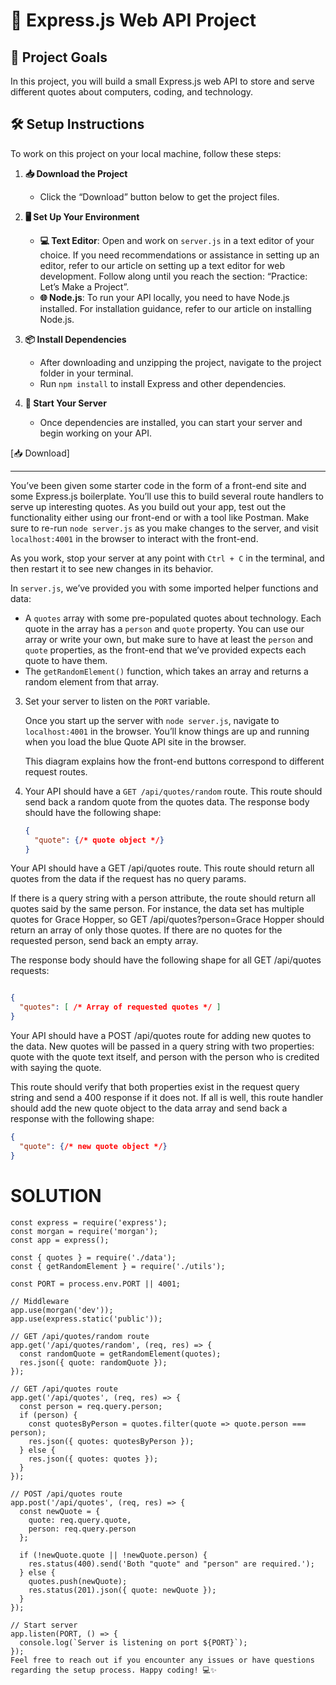 # 🚀 Express.js Web API Project

## 🎯 Project Goals

In this project, you will build a small Express.js web API to store and serve different quotes about computers, coding, and technology.

## 🛠️ Setup Instructions

To work on this project on your local machine, follow these steps:

1. **📥 Download the Project**
   - Click the “Download” button below to get the project files.

2. **🖥️ Set Up Your Environment**
   - **💻 Text Editor**: Open and work on `server.js` in a text editor of your choice. If you need recommendations or assistance in setting up an editor, refer to our article on setting up a text editor for web development. Follow along until you reach the section: “Practice: Let’s Make a Project”.
   - **🌐 Node.js**: To run your API locally, you need to have Node.js installed. For installation guidance, refer to our article on installing Node.js.

3. **📦 Install Dependencies**
   - After downloading and unzipping the project, navigate to the project folder in your terminal.
   - Run `npm install` to install Express and other dependencies.

4. **🏁 Start Your Server**
   - Once dependencies are installed, you can start your server and begin working on your API.

[📥 Download]

---
 You’ve been given some starter code in the form of a front-end site and some Express.js boilerplate. You’ll use this to build several route handlers to serve up interesting quotes. As you build out your app, test out the functionality either using our front-end or with a tool like Postman. Make sure to re-run `node server.js` as you make changes to the server, and visit `localhost:4001` in the browser to interact with the front-end.

   As you work, stop your server at any point with `Ctrl + C` in the terminal, and then restart it to see new changes in its behavior.

   In `server.js`, we’ve provided you with some imported helper functions and data:
   - A `quotes` array with some pre-populated quotes about technology. Each quote in the array has a `person` and `quote` property. You can use our array or write your own, but make sure to have at least the `person` and `quote` properties, as the front-end that we’ve provided expects each quote to have them.
   - The `getRandomElement()` function, which takes an array and returns a random element from that array.

3. Set your server to listen on the `PORT` variable.

   Once you start up the server with `node server.js`, navigate to `localhost:4001` in the browser. You’ll know things are up and running when you load the blue Quote API site in the browser.

   This diagram explains how the front-end buttons correspond to different request routes.

4. Your API should have a `GET /api/quotes/random` route. This route should send back a random quote from the quotes data. The response body should have the following shape:

   ```json
   {
     "quote": {/* quote object */}
   }
Your API should have a GET /api/quotes route. This route should return all quotes from the data if the request has no query params.

If there is a query string with a person attribute, the route should return all quotes said by the same person. For instance, the data set has multiple quotes for Grace Hopper, so GET /api/quotes?person=Grace Hopper should return an array of only those quotes. If there are no quotes for the requested person, send back an empty array.

The response body should have the following shape for all GET /api/quotes requests:

```json

{
  "quotes": [ /* Array of requested quotes */ ]
}

```
Your API should have a POST /api/quotes route for adding new quotes to the data. New quotes will be passed in a query string with two properties: quote with the quote text itself, and person with the person who is credited with saying the quote.

This route should verify that both properties exist in the request query string and send a 400 response if it does not. If all is well, this route handler should add the new quote object to the data array and send back a response with the following shape:

```json
{
  "quote": {/* new quote object */}
}
```
# SOLUTION 
```
const express = require('express');
const morgan = require('morgan');
const app = express();

const { quotes } = require('./data');
const { getRandomElement } = require('./utils');

const PORT = process.env.PORT || 4001;

// Middleware
app.use(morgan('dev'));
app.use(express.static('public'));

// GET /api/quotes/random route
app.get('/api/quotes/random', (req, res) => {
  const randomQuote = getRandomElement(quotes);
  res.json({ quote: randomQuote });
});

// GET /api/quotes route
app.get('/api/quotes', (req, res) => {
  const person = req.query.person;
  if (person) {
    const quotesByPerson = quotes.filter(quote => quote.person === person);
    res.json({ quotes: quotesByPerson });
  } else {
    res.json({ quotes: quotes });
  }
});

// POST /api/quotes route
app.post('/api/quotes', (req, res) => {
  const newQuote = {
    quote: req.query.quote,
    person: req.query.person
  };

  if (!newQuote.quote || !newQuote.person) {
    res.status(400).send('Both "quote" and "person" are required.');
  } else {
    quotes.push(newQuote);
    res.status(201).json({ quote: newQuote });
  }
});

// Start server
app.listen(PORT, () => {
  console.log(`Server is listening on port ${PORT}`);
});
Feel free to reach out if you encounter any issues or have questions regarding the setup process. Happy coding! 💻✨
